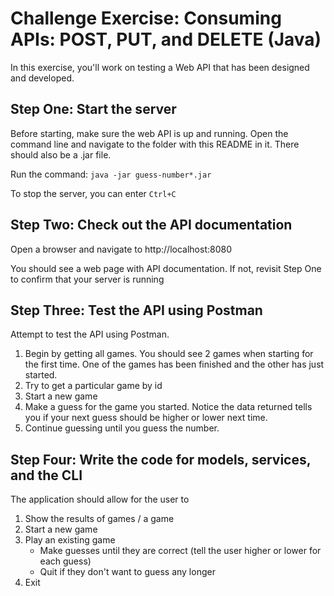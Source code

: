 # Challenge Exercise: Consuming APIs: POST, PUT, and DELETE (Java) 

In this exercise, you'll work on testing a Web API that has been designed and developed.

## Step One: Start the server

Before starting, make sure the web API is up and running. Open the command line and navigate to the folder with this README in it. There should also be a .jar file.

Run the command: `java -jar guess-number*.jar`

To stop the server, you can enter `Ctrl+C`

## Step Two: Check out the API documentation

Open a browser and navigate to http://localhost:8080 

You should see a web page with API documentation. If not, revisit Step One to confirm that your server is running

## Step Three: Test the API using Postman

Attempt to test the API using Postman.

1. Begin by getting all games. You should see 2 games when starting for the first time. One of the games has been finished and the other has just started.
2. Try to get a particular game by id
3. Start a new game
4. Make a guess for the game you started. Notice the data returned tells you if your next guess should be higher or lower next time. 
5. Continue guessing until you guess the number.

## Step Four: Write the code for models, services, and the CLI

The application should allow for the user to 

1. Show the results of games / a game
2. Start a new game
3. Play an existing game
    - Make guesses until they are correct (tell the user higher or lower for each guess)
    - Quit if they don't want to guess any longer
4. Exit